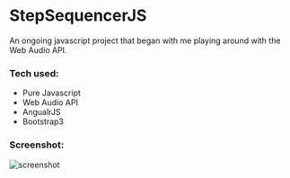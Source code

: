 # StepSequencerJS
An ongoing javascript project that began with me playing around with the Web Audio API.

### Tech used:
- Pure Javascript
- Web Audio API
- AngualrJS
- Bootstrap3

### Screenshot:
![screenshot](https://raw.githubusercontent.com/jmi0/StepSequencerJS/master/img/screenshot.png)
